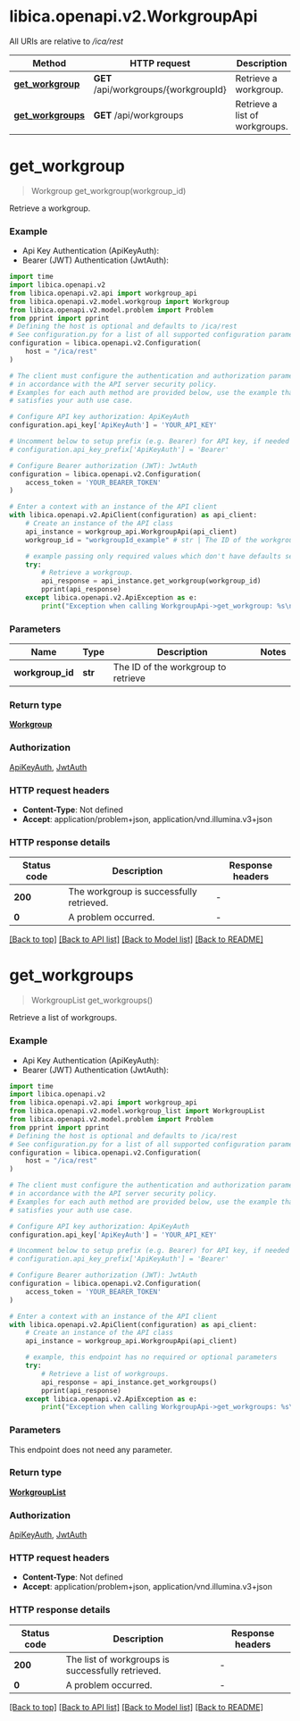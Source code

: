 # libica.openapi.v2.WorkgroupApi

All URIs are relative to */ica/rest*

Method | HTTP request | Description
------------- | ------------- | -------------
[**get_workgroup**](WorkgroupApi.md#get_workgroup) | **GET** /api/workgroups/{workgroupId} | Retrieve a workgroup.
[**get_workgroups**](WorkgroupApi.md#get_workgroups) | **GET** /api/workgroups | Retrieve a list of workgroups.


# **get_workgroup**
> Workgroup get_workgroup(workgroup_id)

Retrieve a workgroup.

### Example

* Api Key Authentication (ApiKeyAuth):
* Bearer (JWT) Authentication (JwtAuth):

```python
import time
import libica.openapi.v2
from libica.openapi.v2.api import workgroup_api
from libica.openapi.v2.model.workgroup import Workgroup
from libica.openapi.v2.model.problem import Problem
from pprint import pprint
# Defining the host is optional and defaults to /ica/rest
# See configuration.py for a list of all supported configuration parameters.
configuration = libica.openapi.v2.Configuration(
    host = "/ica/rest"
)

# The client must configure the authentication and authorization parameters
# in accordance with the API server security policy.
# Examples for each auth method are provided below, use the example that
# satisfies your auth use case.

# Configure API key authorization: ApiKeyAuth
configuration.api_key['ApiKeyAuth'] = 'YOUR_API_KEY'

# Uncomment below to setup prefix (e.g. Bearer) for API key, if needed
# configuration.api_key_prefix['ApiKeyAuth'] = 'Bearer'

# Configure Bearer authorization (JWT): JwtAuth
configuration = libica.openapi.v2.Configuration(
    access_token = 'YOUR_BEARER_TOKEN'
)

# Enter a context with an instance of the API client
with libica.openapi.v2.ApiClient(configuration) as api_client:
    # Create an instance of the API class
    api_instance = workgroup_api.WorkgroupApi(api_client)
    workgroup_id = "workgroupId_example" # str | The ID of the workgroup to retrieve

    # example passing only required values which don't have defaults set
    try:
        # Retrieve a workgroup.
        api_response = api_instance.get_workgroup(workgroup_id)
        pprint(api_response)
    except libica.openapi.v2.ApiException as e:
        print("Exception when calling WorkgroupApi->get_workgroup: %s\n" % e)
```


### Parameters

Name | Type | Description  | Notes
------------- | ------------- | ------------- | -------------
 **workgroup_id** | **str**| The ID of the workgroup to retrieve |

### Return type

[**Workgroup**](Workgroup.md)

### Authorization

[ApiKeyAuth](../README.md#ApiKeyAuth), [JwtAuth](../README.md#JwtAuth)

### HTTP request headers

 - **Content-Type**: Not defined
 - **Accept**: application/problem+json, application/vnd.illumina.v3+json


### HTTP response details

| Status code | Description | Response headers |
|-------------|-------------|------------------|
**200** | The workgroup is successfully retrieved. |  -  |
**0** | A problem occurred. |  -  |

[[Back to top]](#) [[Back to API list]](../README.md#documentation-for-api-endpoints) [[Back to Model list]](../README.md#documentation-for-models) [[Back to README]](../README.md)

# **get_workgroups**
> WorkgroupList get_workgroups()

Retrieve a list of workgroups.

### Example

* Api Key Authentication (ApiKeyAuth):
* Bearer (JWT) Authentication (JwtAuth):

```python
import time
import libica.openapi.v2
from libica.openapi.v2.api import workgroup_api
from libica.openapi.v2.model.workgroup_list import WorkgroupList
from libica.openapi.v2.model.problem import Problem
from pprint import pprint
# Defining the host is optional and defaults to /ica/rest
# See configuration.py for a list of all supported configuration parameters.
configuration = libica.openapi.v2.Configuration(
    host = "/ica/rest"
)

# The client must configure the authentication and authorization parameters
# in accordance with the API server security policy.
# Examples for each auth method are provided below, use the example that
# satisfies your auth use case.

# Configure API key authorization: ApiKeyAuth
configuration.api_key['ApiKeyAuth'] = 'YOUR_API_KEY'

# Uncomment below to setup prefix (e.g. Bearer) for API key, if needed
# configuration.api_key_prefix['ApiKeyAuth'] = 'Bearer'

# Configure Bearer authorization (JWT): JwtAuth
configuration = libica.openapi.v2.Configuration(
    access_token = 'YOUR_BEARER_TOKEN'
)

# Enter a context with an instance of the API client
with libica.openapi.v2.ApiClient(configuration) as api_client:
    # Create an instance of the API class
    api_instance = workgroup_api.WorkgroupApi(api_client)

    # example, this endpoint has no required or optional parameters
    try:
        # Retrieve a list of workgroups.
        api_response = api_instance.get_workgroups()
        pprint(api_response)
    except libica.openapi.v2.ApiException as e:
        print("Exception when calling WorkgroupApi->get_workgroups: %s\n" % e)
```


### Parameters
This endpoint does not need any parameter.

### Return type

[**WorkgroupList**](WorkgroupList.md)

### Authorization

[ApiKeyAuth](../README.md#ApiKeyAuth), [JwtAuth](../README.md#JwtAuth)

### HTTP request headers

 - **Content-Type**: Not defined
 - **Accept**: application/problem+json, application/vnd.illumina.v3+json


### HTTP response details

| Status code | Description | Response headers |
|-------------|-------------|------------------|
**200** | The list of workgroups is successfully retrieved. |  -  |
**0** | A problem occurred. |  -  |

[[Back to top]](#) [[Back to API list]](../README.md#documentation-for-api-endpoints) [[Back to Model list]](../README.md#documentation-for-models) [[Back to README]](../README.md)

